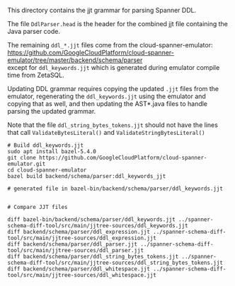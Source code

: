 This directory contains the jjt grammar for parsing Spanner DDL.

The file `DdlParser.head` is the header for the combined jjt file containing the
Java parser code.

The remaining `ddl_*.jjt` files come from the cloud-spanner-emulator: \
https://github.com/GoogleCloudPlatform/cloud-spanner-emulator/tree/master/backend/schema/parser
\
except for `ddl_keywords.jjt` which is generated during emulator compile time
from ZetaSQL.

Updating DDL grammar requires copying the updated `.jjt` files from the
emulator, regenerating the `ddl_keywords.jjt` using the emulator and copying
that as well, and then updating the AST\*.java files to handle parsing the
updated grammar.

Note that the file `ddl_string_bytes_tokens.jjt` should not have the lines
that call `ValidateBytesLiteral()` and `ValidateStringBytesLiteral()`

```shell
# Build ddl_keywords.jjt
sudo apt install bazel-5.4.0
git clone https://github.com/GoogleCloudPlatform/cloud-spanner-emulator.git
cd cloud-spanner-emulator
bazel build backend/schema/parser:ddl_keywords_jjt

# generated file in bazel-bin/backend/schema/parser/ddl_keywords.jjt


# Compare JJT files

diff bazel-bin/backend/schema/parser/ddl_keywords.jjt ../spanner-schema-diff-tool/src/main/jjtree-sources/ddl_keywords.jjt
diff backend/schema/parser/ddl_expression.jjt ../spanner-schema-diff-tool/src/main/jjtree-sources/ddl_expression.jjt
diff backend/schema/parser/ddl_parser.jjt ../spanner-schema-diff-tool/src/main/jjtree-sources/ddl_parser.jjt
diff backend/schema/parser/ddl_string_bytes_tokens.jjt ../spanner-schema-diff-tool/src/main/jjtree-sources/ddl_string_bytes_tokens.jjt
diff backend/schema/parser/ddl_whitespace.jjt ../spanner-schema-diff-tool/src/main/jjtree-sources/ddl_whitespace.jjt
```

